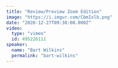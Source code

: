 ```yaml
---
title: "Review/Preview Zoom Edition"
image: "https://i.imgur.com/CbmIxlb.png"
date: "2020-12-27T09:30:00.000Z"
video:
  type: "vimeo"
  id: 495226111
speaker:
  name: "Bart Wilkins"
  permalink: "bart-wilkins"
---
```

